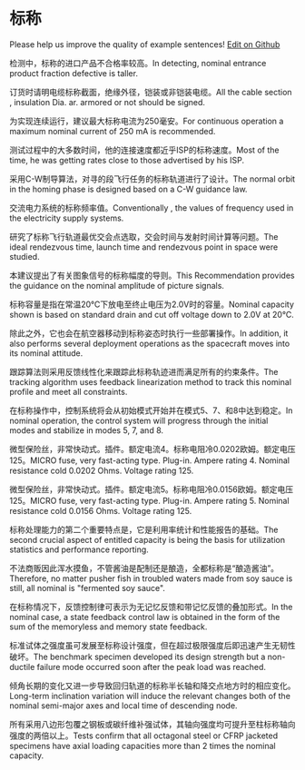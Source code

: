 # 标称

Please help us improve the quality of example sentences! [Edit on Github](https://github.com/jiyushe/jiyu-example-sentence-source/blob/main/chinese/biaocheng.md)

<p><span class="chinese">检测中，标称的进口产品不合格率较高。</span><span class="english">In detecting, nominal entrance product fraction defective is taller.</span></p>

<p><span class="chinese">订货时请明电缆标称截面，绝缘外径，铠装或非铠装电缆。</span><span class="english">All the cable section , insulation Dia. ar. armored or not should be signed.</span></p>

<p><span class="chinese">为实现连续运行，建议最大标称电流为250毫安。</span><span class="english">For continuous operation a maximum nominal current of 250 mA is recommended.</span></p>

<p><span class="chinese">测试过程中的大多数时间，他的连接速度都近乎ISP的标称速度。</span><span class="english">Most of the time, he was getting rates close to those advertised by his ISP.</span></p>

<p><span class="chinese">采用C-W制导算法，对寻的段飞行任务的标称轨道进行了设计。</span><span class="english">The normal orbit in the homing phase is designed based on a C-W guidance law.</span></p>

<p><span class="chinese">交流电力系统的标称频率值。</span><span class="english">Conventionally , the values of frequency used in the electricity supply systems.</span></p>

<p><span class="chinese">研究了标称飞行轨道最优交会点选取，交会时间与发射时间计算等问题。</span><span class="english">The ideal rendezvous time, launch time and rendezvous point in space were studied.</span></p>

<p><span class="chinese">本建议提出了有关图象信号的标称幅度的导则。</span><span class="english">This Recommendation provides the guidance on the nominal amplitude of picture signals.</span></p>

<p><span class="chinese">标称容量是指在常温20℃下放电至终止电压为2.0V时的容量。</span><span class="english">Nominal capacity shown is based on standard drain and cut off voltage down to 2.0V at 20℃.</span></p>

<p><span class="chinese">除此之外，它也会在航空器移动到标称姿态时执行一些部署操作。</span><span class="english">In addition, it also performs several deployment operations as the spacecraft moves into its nominal attitude.</span></p>

<p><span class="chinese">跟踪算法则采用反馈线性化来跟踪此标称轨迹进而满足所有的约束条件。</span><span class="english">The tracking algorithm uses feedback linearization method to track this nominal profile and meet all constraints.</span></p>

<p><span class="chinese">在标称操作中，控制系统将会从初始模式开始并在模式5、7、和8中达到稳定。</span><span class="english">In nominal operation, the control system will progress through the initial modes and stabilize in modes 5, 7, and 8.</span></p>

<p><span class="chinese">微型保险丝，非常快动式。插件。额定电流4。标称电阻冷0.0202欧姆。额定电压125。</span><span class="english">MICRO fuse, very fast-acting type. Plug-in. Ampere rating 4. Nominal resistance cold 0.0202 Ohms. Voltage rating 125.</span></p>

<p><span class="chinese">微型保险丝，非常快动式。插件。额定电流5。标称电阻冷0.0156欧姆。额定电压125。</span><span class="english">MICRO fuse, very fast-acting type. Plug-in. Ampere rating 5. Nominal resistance cold 0.0156 Ohms. Voltage rating 125.</span></p>

<p><span class="chinese">标称处理能力的第二个重要特点是，它是利用率统计和性能报告的基础。</span><span class="english">The second crucial aspect of entitled capacity is being the basis for utilization statistics and performance reporting.</span></p>

<p><span class="chinese">不法商贩因此浑水摸鱼，不管酱油是配制还是酿造，全都标称是“酿造酱油”。</span><span class="english">Therefore, no matter pusher fish in troubled waters made from soy sauce is still, all nominal is "fermented soy sauce".</span></p>

<p><span class="chinese">在标称情况下，反馈控制律可表示为无记忆反馈和带记忆反馈的叠加形式。</span><span class="english">In the nominal case, a state feedback control law is obtained in the form of the sum of the memoryless and memory state feedback.</span></p>

<p><span class="chinese">标准试体之强度虽可发展至标称设计强度，但在超过极限强度后即迅速产生无韧性破坏。</span><span class="english">The benchmark specimen developed its design strength but a non-ductile failure mode occurred soon after the peak load was reached.</span></p>

<p><span class="chinese">倾角长期的变化又进一步导致回归轨道的标称半长轴和降交点地方时的相应变化。</span><span class="english">Long-term inclination variation will induce the relevant changes both of the nominal semi-major axes and local time of descending node.</span></p>

<p><span class="chinese">所有采用八边形包覆之钢板或碳纤维补强试体，其轴向强度均可提升至柱标称轴向强度的两倍以上。</span><span class="english">Tests confirm that all octagonal steel or CFRP jacketed specimens have axial loading capacities more than 2 times the nominal capacity.</span></p>

